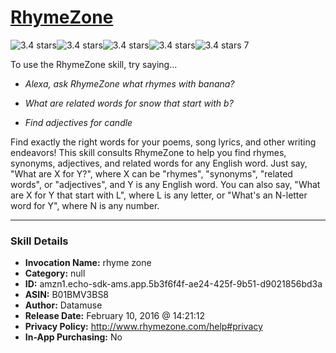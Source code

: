 # [RhymeZone](http://alexa.amazon.com/#skills/amzn1.echo-sdk-ams.app.5b3f6f4f-ae24-425f-9b51-d9021856bd3a)
![3.4 stars](../../images/ic_star_black_18dp_1x.png)![3.4 stars](../../images/ic_star_black_18dp_1x.png)![3.4 stars](../../images/ic_star_black_18dp_1x.png)![3.4 stars](../../images/ic_star_half_black_18dp_1x.png)![3.4 stars](../../images/ic_star_border_black_18dp_1x.png) 7

To use the RhymeZone skill, try saying...

* *Alexa, ask RhymeZone what rhymes with banana?*

* *What are related words for snow that start with b?*

* *Find adjectives for candle*

Find exactly the right words for your poems, song lyrics, and other writing endeavors!   This skill consults RhymeZone to help you find rhymes, synonyms, adjectives, and related words for any English word.  Just say, "What are X for Y?", where X can be "rhymes", "synonyms", "related words", or "adjectives", and Y is any English word.  You can also say, "What are X for Y that start with L", where L is any letter, or "What's an N-letter word for Y", where N is any number.

***

### Skill Details

* **Invocation Name:** rhyme zone
* **Category:** null
* **ID:** amzn1.echo-sdk-ams.app.5b3f6f4f-ae24-425f-9b51-d9021856bd3a
* **ASIN:** B01BMV3BS8
* **Author:** Datamuse
* **Release Date:** February 10, 2016 @ 14:21:12
* **Privacy Policy:** http://www.rhymezone.com/help#privacy
* **In-App Purchasing:** No

